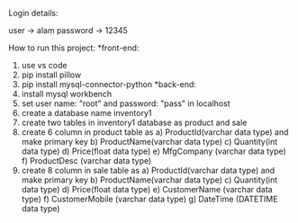 Login details:

user -> alam
password -> 12345

How to run this project:
*front-end:
1. use vs code
2. pip install pillow
3. pip install mysql-connector-python
*back-end:
1. install mysql workbench
2. set user name: "root" and password: "pass" in localhost
3. create a database name inventory1
4. create two tables in inventory1 database as product and sale
5. create 6 column in product table as
               a) ProductId(varchar data type) and make primary key
               b) ProductName(varchar data type)
               c) Quantity(int data type)
               d) Price(float data type)
               e) MfgCompany (varchar data type)
               f) ProductDesc (varchar data type)
6. create 8 column in sale table as
               a) ProductId(varchar data type) and make primary key
               b) ProductName(varchar data type)
               c) Quantity(int data type)
               d) Price(float data type)
               e) CustomerName (varchar data type)
               f) CustomerMobile (varchar data type)
               g) DateTime (DATETIME data type)

